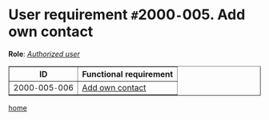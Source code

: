 <h1>User requirement <code>#</code>2000<code>-</code>005. Add own contact</h1>
<p><strong>Role</strong>: <em><a href='R2000.md'>Authorized user</a></em></p>
<table border='1'>
<tr><th>ID</th><th>Functional requirement</th></tr>
<tr><td>2000<code>-</code>005<code>-</code>006</td><td><a href='FR2000005006.md'>Add own contact</a></td></tr>
</table>
<p><a href='index.md'>home</a></p>